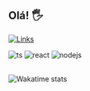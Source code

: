 ## Olá! 🖐️

[![Links](https://img.shields.io/badge/Links-001427?style=for-the-badge&logoColor=white)](https://thiago0x01.vercel.app/)

<div style="display: inline_block">
  <img align="center" alt="ts" src="https://img.shields.io/badge/TypeScript-007ACC?style=for-the-badge&logo=typescript&logoColor=white" />
  <img align="center" alt="react" src="https://img.shields.io/badge/React-20232A?style=for-the-badge&logo=react&logoColor=61DAFB" />
  <img align="center" alt="nodejs" src="https://img.shields.io/badge/Node.js-43853D?style=for-the-badge&logo=node.js&logoColor=white" />
</div><br/>

![Wakatime stats](https://wakatime.com/badge/user/947e4632-987b-4ade-8c6f-9e2e64e8bcc5.svg)
